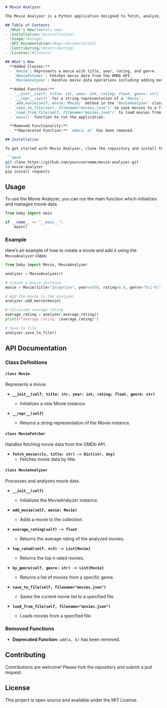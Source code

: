 ```markdown
# Movie Analyzer

The Movie Analyzer is a Python application designed to fetch, analyze, and store movies using the OMDb API. This README provides information about the project's structure, usage examples, and details about recent changes.

## Table of Contents
- [What's New](#whats-new)
- [Installation](#installation)
- [Usage](#usage)
- [API Documentation](#api-documentation)
- [Contributing](#contributing)
- [License](#license)

## What's New
- **Added Classes:**
  - `Movie`: Represents a movie with title, year, rating, and genre.
  - `MovieFetcher`: Fetches movie data from the OMDb API.
  - `MovieAnalyzer`: Handles movie data operations including adding movies and generating statistics.

- **Added Functions:**
  - `__init__(self, title: str, year: int, rating: float, genre: str)` in the `Movie` class.
  - `__repr__(self)` for a string representation of a `Movie`.
  - `add_movie(self, movie: Movie)` method in the `MovieAnalyzer` class to add a movie.
  - `save_to_file(self, filename="movies.json")` to save movies to a file.
  - `load_from_file(self, filename="movies.json")` to load movies from a file.
  - `main()` function to run the application.

- **Removed Functionality:**
  - **Deprecated Function:** `add(a, b)` has been removed.

## Installation

To get started with Movie Analyzer, clone the repository and install the required packages.

```bash
git clone https://github.com/yourusername/movie-analyzer.git
cd movie-analyzer
pip install requests
```

## Usage

To use the Movie Analyzer, you can run the main function which initializes and manages movie data.

```python
from baby import main

if __name__ == "__main__":
    main()
```

### Example
Here’s an example of how to create a movie and add it using the `MovieAnalyzer` class:

```python
from baby import Movie, MovieAnalyzer

analyzer = MovieAnalyzer()

# Create a movie instance
movie = Movie(title="Inception", year=2010, rating=8.8, genre="Sci-Fi")

# Add the movie to the analyzer
analyzer.add_movie(movie)

# Calculate average rating
average_rating = analyzer.average_rating()
print(f"Average rating: {average_rating}")

# Save to file
analyzer.save_to_file()
```

## API Documentation

### Class Definitions

#### `class Movie`
Represents a movie.

- **`__init__(self, title: str, year: int, rating: float, genre: str)`**
  - Initializes a new Movie instance.

- **`__repr__(self)`**
  - Returns a string representation of the Movie instance.

#### `class MovieFetcher`
Handles fetching movie data from the OMDb API.

- **`fetch_movie(cls, title: str) -> Dict[str, Any]`**
  - Fetches movie data by title.

#### `class MovieAnalyzer`
Processes and analyzes movie data.

- **`__init__(self)`**
  - Initializes the MovieAnalyzer instance.

- **`add_movie(self, movie: Movie)`**
  - Adds a movie to the collection.

- **`average_rating(self) -> float`**
  - Returns the average rating of the analyzed movies.

- **`top_rated(self, n=3) -> List[Movie]`**
  - Returns the top n rated movies.

- **`by_genre(self, genre: str) -> List[Movie]`**
  - Returns a list of movies from a specific genre.

- **`save_to_file(self, filename="movies.json")`**
  - Saves the current movie list to a specified file.

- **`load_from_file(self, filename="movies.json")`**
  - Loads movies from a specified file.

### Removed Functions
- **Deprecated Function:** `add(a, b)` has been removed.

## Contributing
Contributions are welcome! Please fork the repository and submit a pull request.

## License
This project is open source and available under the MIT License.
```

